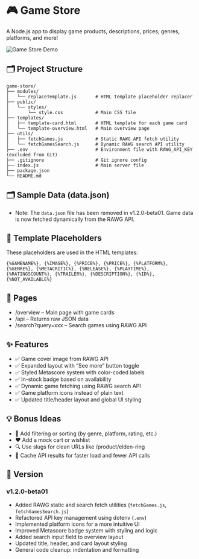 # 🎮 Game Store

A Node.js app to display game products, descriptions, prices, genres, platforms, and more!

![Game Store Demo](./demo3.gif)

## 🗂 Project Structure

```
game-store/
├── modules/
│   └── replaceTemplate.js       # HTML template placeholder replacer
├── public/
│   └── styles/
│       └── style.css            # Main CSS file
├── templates/
│   ├── template-card.html       # HTML template for each game card
│   └── template-overview.html   # Main overview page
├── utils/
│   ├── fetchGames.js            # Static RAWG API fetch utility
│   └── fetchGamesSearch.js      # Dynamic RAWG search API utility
├── .env                         # Environment file with RAWG_API_KEY (excluded from Git)
├── .gitignore                   # Git ignore config
├── index.js                     # Main server file
├── package.json
└── README.md
```


## 🗂 Sample Data (data.json)
- Note: The `data.json` file has been removed in v1.2.0-beta01. Game data is now fetched dynamically from the RAWG API.

## 🧩 Template Placeholders

These placeholders are used in the HTML templates:

```{%GAMENAME%}, {%IMAGE%}, {%PRICE%}, {%PRICE%}, {%PLATFORM%}, {%GENRE%}, {%METACRITIC%}, {%RELEASE%}, {%PLAYTIME%}, {%RATINGSCOUNT%}, {%TRAILER%}, {%DESCRIPTION%}, {%ID%}, {%NOT_AVAILABLE%}```

## 🔀 Pages
- /overview – Main page with game cards
- /api – Returns raw JSON data
- /search?query=xxx – Search games using RAWG API

## ✨ Features

- ✅ Game cover image from RAWG API
- ✅ Expanded layout with “See more” button toggle
- ✅ Styled Metascore system with color-coded labels
- ✅ In-stock badge based on availability
- ✅ Dynamic game fetching using RAWG search API
- ✅ Game platform icons instead of plain text
- ✅ Updated title/header layout and global UI styling


## 💡 Bonus Ideas
- 🔄 Add filtering or sorting (by genre, platform, rating, etc.)
-	❤️ Add a mock cart or wishlist
-	🔍 Use slugs for clean URLs like /product/elden-ring
-	💾 Cache API results for faster load and fewer API calls

## 🚀 Version

### v1.2.0-beta01
- Added RAWG static and search fetch utilities (`fetchGames.js`, `fetchGamesSearch.js`)
- Refactored API key management using dotenv (`.env`)
- Implemented platform icons for a more intuitive UI
- Improved Metascore badge system with styling and logic
- Added search input field to overview layout
- Updated title, header, and card layout styling
- General code cleanup: indentation and formatting